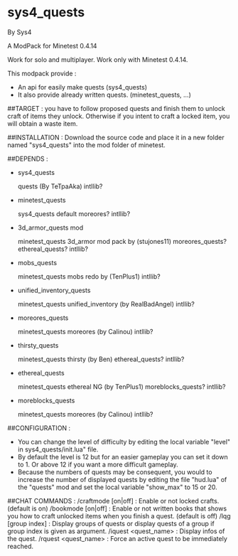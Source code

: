 # sys4_quests
By Sys4

A ModPack for Minetest 0.4.14

Work for solo and multiplayer.
Work only with Minetest 0.4.14.

This modpack provide :
* An api for easily make quests (sys4_quests)
* It also provide already written quests. (minetest_quests, ...)

##TARGET :
you have to follow proposed quests and finish them to unlock craft of items they unlock.
Otherwise if you intent to craft a locked item, you will obtain a waste item.

##INSTALLATION :
Download the source code and place it in a new folder named "sys4_quests" into the mod folder of minetest.

##DEPENDS :
* sys4_quests

    quests (By TeTpaAka)
    intllib?

* minetest_quests

    sys4_quests
    default
    moreores?
    intllib?

* 3d_armor_quests mod

    minetest_quests
    3d_armor mod pack by (stujones11)
    moreores_quests?
    ethereal_quests?
    intllib?

* mobs_quests

    minetest_quests
    mobs redo by (TenPlus1)
    intllib?

* unified_inventory_quests

    minetest_quests
    unified_inventory (by RealBadAngel)
    intllib?

* moreores_quests

    minetest_quests
    moreores (by Calinou)
    intllib?

* thirsty_quests

    minetest_quests
    thirsty (by Ben)
    ethereal_quests?
    intllib?

* ethereal_quests

    minetest_quests
    ethereal NG (by TenPlus1)
    moreblocks_quests?
    intllib?

* moreblocks_quests

    minetest_quests
    moreores (by Calinou)
    intllib?

##CONFIGURATION :
* You can change the level of difficulty by editing the local variable "level" in sys4_quests/init.lua" file.
* By default the level is 12 but for an easier gameplay you can set it down to 1. Or above 12 if you want a more difficult gameplay.
* Because the numbers of quests may be consequent, you would to increase the number of displayed quests by editing the file "hud.lua" of the "quests" mod and set the local variable "show_max" to 15 or 20.

##CHAT COMMANDS :
/craftmode [on|off] : Enable or not locked crafts. (default is on)
/bookmode [on|off] : Enable or not written books that shows you how to craft unlocked items when you finish a quest. (default is off)
/lqg [group index] : Display groups of quests or display quests of a group if group index is given as argument.
/iquest <quest_name> : Display infos of the quest.
/rquest <quest_name> : Force an active quest to be immediately reached.